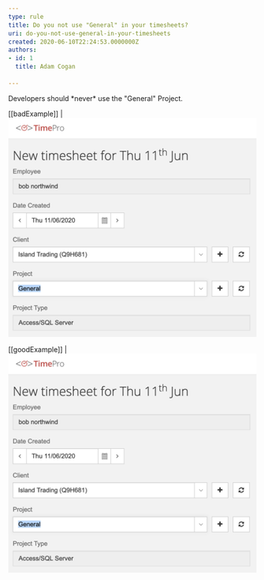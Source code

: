 ```yaml
---
type: rule
title: Do you not use "General" in your timesheets?
uri: do-you-not-use-general-in-your-timesheets
created: 2020-06-10T22:24:53.0000000Z
authors:
- id: 1
  title: Adam Cogan

---
```


Developers should \*never\* use the "General" Project.
 
[[badExample]]
| ![ Bad Example - "General" category](using-general-timesheets-bad.png)

[[goodExample]]
| ![ Good Example - Specific category ](using-general-timesheets-bad.png)

